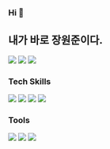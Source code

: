 ### Hi 👋
## 내가 바로 장원준이다.

<a href="https://wonjun1995.tistory.com/"><img src="https://img.shields.io/badge/Blog-FF269E?style=flat-square&logo=Aseprite&logoColor=white"/></a>
 <a href="mailto:wonjun1995@naver.com"><img src="https://img.shields.io/badge/wonjun1995@naver.com-43B02A?style=flat-square&logo=Gmail&logoColor=white"/></a> <a href="https://www.instagram.com/jangwonjunn/"><img src="https://img.shields.io/badge/jangwonjunn-E4405F?style=flat-square&logo=Instagram&logoColor=white"/></a>

### Tech Skills
<img src="https://img.shields.io/badge/Spring-6DB33F?style=flat-square&logo=Spring&logoColor=white"/> <img src="https://img.shields.io/badge/Node.js-339933?style=flat-square&logo=Node.js&logoColor=white"/> <img src="https://img.shields.io/badge/JavaScript-F7DF1E?style=flat-square&logo=javascript&logoColor=black"/> <img src="https://img.shields.io/badge/MySQL-4479A1?style=flat-square&logo=MySQL&logoColor=white"/>

### Tools
<img src="https://img.shields.io/badge/Git-F05032?style=flat-square&logo=git&logoColor=white"/> <img src="https://img.shields.io/badge/Visual Studio Code-007ACC?style=flat-square&logo=Visual Studio Code&logoColor=white"/> <img src="https://img.shields.io/badge/WebStorm-FF9E0F?style=flat-square&logo=WebStorm&logoColor=white"/> 
<!--
**wonjun1995/wonjun1995** is a ✨ _special_ ✨ repository because its `README.md` (this file) appears on your GitHub profile.

Here are some ideas to get you started:

- 🔭 I’m currently working on ...
- 🌱 I’m currently learning ...
- 👯 I’m looking to collaborate on ...
- 🤔 I’m looking for help with ...
- 💬 Ask me about ...
- 📫 How to reach me: ...
- 😄 Pronouns: ...
- ⚡ Fun fact: ...
-->
